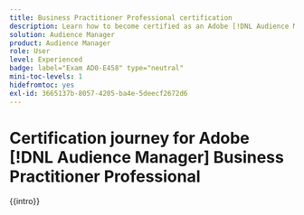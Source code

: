 ```yaml
---
title: Business Practitioner Professional certification
description: Learn how to become certified as an Adobe [!DNL Audience Manager] Business Practitioner Professional.
solution: Audience Manager
product: Audience Manager
role: User
level: Experienced
badge: label="Exam AD0-E458" type="neutral"
mini-toc-levels: 1
hidefromtoc: yes
exl-id: 3665137b-8057-4205-ba4e-5deecf2672d6
---
```

# Certification journey for Adobe [!DNL Audience Manager] Business Practitioner Professional

{{intro}}

<!-- 

## Exam details {#exam-details}

* Level: Professional (0-12 months' experience)
* Passing Score: 31/50
* Time: 100 mins
* Delivery: Online proctored (requires camera access)
* Available languages: English
* Cost: $125 (global) / $95 (India)
* Exam ID: AD0-E458

{{questions}}

-->
